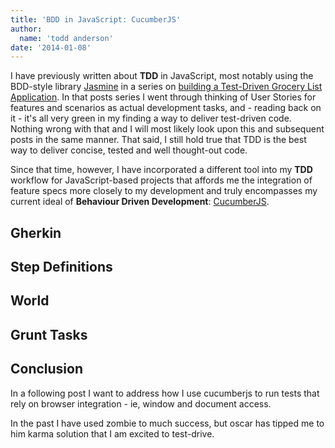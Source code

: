 ```yaml
---
title: 'BDD in JavaScript: CucumberJS'
author:
  name: 'todd anderson'
date: '2014-01-08'
---
```

I have previously written about __TDD__ in JavaScript, most notably using the BDD-style library [Jasmine](https://github.com/pivotal/jasmine) in a series on [building a Test-Driven Grocery List Application](http://custardbelly.com/blog/blog-pages/category/grocery-ls.html). In that posts series I went through thinking of User Stories for features and scenarios as actual development tasks, and - reading back on it - it's all very green in my finding a way to deliver test-driven code. Nothing wrong with that and I will most likely look upon this and subsequent posts in the same manner. That said, I still hold true that TDD is the best way to deliver concise, tested and well thought-out code.

Since that time, however, I have incorporated a different tool into my __TDD__ workflow for JavaScript-based projects that affords me the integration of feature specs more closely to my development and truly encompasses my current ideal of __Behaviour Driven Development__: [CucumberJS](https://github.com/cucumber/cucumber-js).

## Gherkin

## Step Definitions

## World

## Grunt Tasks

## Conclusion
In a following post I want to address how I use cucumberjs to run tests that rely on browser integration - ie, window and document access.

In the past I have used zombie to much success, but oscar has tipped me to him karma solution that I am excited to test-drive.

